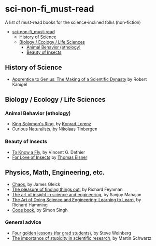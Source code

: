 # sci-non-fi_must-read
A list of must-read books for the science-inclined folks (non-fiction)

<!-- TOC -->

- [sci-non-fi_must-read](#sci-non-fi_must-read)
  - [History of Science](#history-of-science)
  - [Biology / Ecology / Life Sciences](#biology--ecology--life-sciences)
    - [Animal Behavior (ethology)](#animal-behavior-ethology)
    - [Beauty of Insects](#beauty-of-insects)


<!-- /TOC -->

## History of Science
- [Apprentice to Genius: The Making of a Scientific Dynasty](https://www.goodreads.com/book/show/532944.Apprentice_to_Genius) by Robert Kanigel

## Biology / Ecology / Life Sciences
### Animal Behavior (ethology)
- [King Solomon's Ring](https://www.goodreads.com/book/show/13965.King_Solomon_s_Ring), by [Konrad Lorenz](https://en.wikipedia.org/wiki/Konrad_Lorenz)
- [Curious Naturalists](https://www.goodreads.com/book/show/13965.King_Solomon_s_Ring), by [Nikolaas Tinbergen](https://en.wikipedia.org/wiki/Nikolaas_Tinbergen)

### Beauty of Insects
- [To Know a Fly](https://www.goodreads.com/book/show/1714723.To_Know_a_Fly), by Vincent G. Dethier
- [For Love of Insects](https://www.goodreads.com/book/show/379271.For_Love_of_Insects) by [Thomas Eisner](https://en.wikipedia.org/wiki/Thomas_Eisner)

## Physics, Math, Engineering, etc.
- [Chaos](https://www.goodreads.com/book/show/64582.Chaos), by James Gleick
- [The pleasure of finding things out](https://www.goodreads.com/book/show/10260.The_Pleasure_of_Finding_Things_Out), by Richard Feynman
- [The art of insight in science and engineering](https://mitpress.mit.edu/books/art-insight-science-and-engineering), by Sanjoy Mahajan
- [The Art of Doing Science and Engineering: Learning to Learn](https://www.goodreads.com/book/show/530415.The_Art_of_Doing_Science_and_Engineering), by Richard Hamming
- [Code book](https://www.goodreads.com/book/show/17994.The_Code_Book), by Simon Singh

### General advice
- [Four golden lessons (for grad students)](https://www.nature.com/articles/426389a), by Steve Weinberg
- [The importance of stupidity in scientific research](https://journals.biologists.com/jcs/article/121/11/1771/30038/The-importance-of-stupidity-in-scientific-research), by Martin Schwartz

